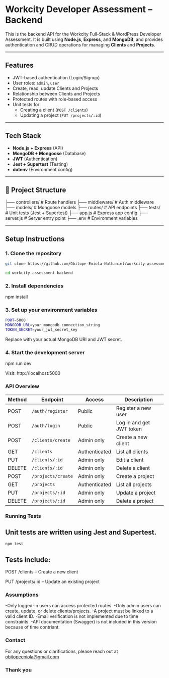 # Workcity Developer Assessment – Backend

This is the backend API for the Workcity Full-Stack & WordPress Developer Assessment. It is built using **Node.js**, **Express**, and **MongoDB**, and provides authentication and CRUD operations for managing **Clients** and **Projects**.

---

## Features

- JWT-based authentication (Login/Signup)
- User roles: `admin`, `user`
- Create, read, update Clients and Projects
- Relationship between Clients and Projects
- Protected routes with role-based access
- Unit tests for:
  - Creating a client (`POST /clients`)
  - Updating a project (`PUT /projects/:id`)

---

## Tech Stack

- **Node.js + Express** (API)
- **MongoDB + Mongoose** (Database)
- **JWT** (Authentication)
- **Jest + Supertest** (Testing)
- **dotenv** (Environment config)

---

## 📁 Project Structure

├── controllers/ # Route handlers
├── middleware/ # Auth middleware
├── models/ # Mongoose models
├── routes/ # API endpoints
├── tests/ # Unit tests (Jest + Supertest)
├── app.js # Express app config
├── server.js # Server entry point
├── .env # Environment variables

---

## Setup Instructions

### 1. Clone the repository

```bash
git clone https://github.com/Obitope-Eniola-Nathaniel/workcity-assessment-backend.git

cd workcity-assessment-backend
```

### 2. Install dependencies

npm install

### 3. Set up your environment variables

```bash
PORT=5000
MONGODB_URL=your_mongodb_connection_string
TOKEN_SECRET=your_jwt_secret_key
```

Replace with your actual MongoDB URI and JWT secret.

### 4. Start the development server

npm run dev

Visit: http://localhost:5000

### API Overview

| Method | Endpoint           | Access        | Description              |
| ------ | ------------------ | ------------- | ------------------------ |
| POST   | `/auth/register`   | Public        | Register a new user      |
| POST   | `/auth/login`      | Public        | Log in and get JWT token |
| POST   | `/clients/create`  | Admin only    | Create a new client      |
| GET    | `/clients`         | Authenticated | List all clients         |
| PUT    | `/clients/:id`     | Admin only    | Edit a client            |
| DELETE | `/clients/:id`     | Admin only    | Delete a client          |
| POST   | `/projects/create` | Admin only    | Create a project         |
| GET    | `/projects`        | Authenticated | List all projects        |
| PUT    | `/projects/:id`    | Admin only    | Update a project         |
| DELETE | `/projects/:id`    | Admin only    | Delete a project         |

### Running Tests

## Unit tests are written using Jest and Supertest.

```bash
npm test
```

## Tests include:

POST /clients – Create a new client

PUT /projects/:id – Update an existing project

### Assumptions

-Only logged-in users can access protected routes.
-Only admin users can create, update, or delete clients/projects.
-A project must be linked to a valid client ID.
-Email verification is not implemented due to time constraints.
-API documentation (Swagger) is not included in this version because of time contriant.

### Contact

For any questions or clarifications, please reach out at obitopeeniola@gmail.com

### Thank you
